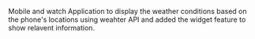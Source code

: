 Mobile and watch Application to display the weather conditions based on the phone's locations using weahter API and added the widget feature to show relavent information.
